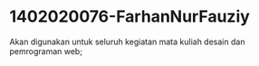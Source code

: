 # 1402020076-FarhanNurFauziy
Akan digunakan untuk seluruh kegiatan mata kuliah desain dan pemrograman web;
